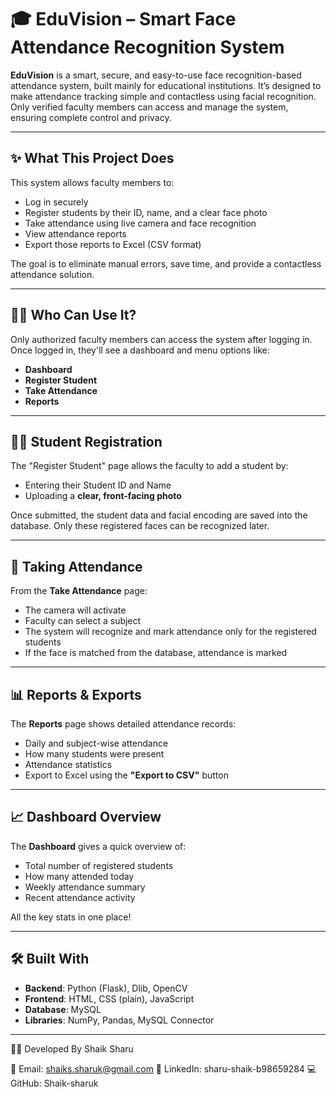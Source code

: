 # 🎓 EduVision – Smart Face Attendance Recognition System

**EduVision** is a smart, secure, and easy-to-use face recognition-based attendance system, built mainly for educational institutions. It’s designed to make attendance tracking simple and contactless using facial recognition. Only verified faculty members can access and manage the system, ensuring complete control and privacy.

---

## ✨ What This Project Does

This system allows faculty members to:
- Log in securely
- Register students by their ID, name, and a clear face photo
- Take attendance using live camera and face recognition
- View attendance reports
- Export those reports to Excel (CSV format)

The goal is to eliminate manual errors, save time, and provide a contactless attendance solution.

---

## 👨‍🏫 Who Can Use It?

Only authorized faculty members can access the system after logging in. Once logged in, they'll see a dashboard and menu options like:

- **Dashboard**
- **Register Student**
- **Take Attendance**
- **Reports**

---

## 🧑‍🎓 Student Registration

The "Register Student" page allows the faculty to add a student by:
- Entering their Student ID and Name
- Uploading a **clear, front-facing photo**

Once submitted, the student data and facial encoding are saved into the database. Only these registered faces can be recognized later.

---

## 📸 Taking Attendance

From the **Take Attendance** page:
- The camera will activate
- Faculty can select a subject
- The system will recognize and mark attendance only for the registered students
- If the face is matched from the database, attendance is marked

---

## 📊 Reports & Exports

The **Reports** page shows detailed attendance records:
- Daily and subject-wise attendance
- How many students were present
- Attendance statistics
- Export to Excel using the **"Export to CSV"** button

---

## 📈 Dashboard Overview

The **Dashboard** gives a quick overview of:
- Total number of registered students
- How many attended today
- Weekly attendance summary
- Recent attendance activity

All the key stats in one place!

---

## 🛠 Built With

- **Backend**: Python (Flask), Dlib, OpenCV
- **Frontend**: HTML, CSS (plain), JavaScript
- **Database**: MySQL
- **Libraries**: NumPy, Pandas, MySQL Connector

---


👨‍💻 Developed By
Shaik Sharu

📧 Email: shaiks.sharuk@gmail.com
🔗 LinkedIn: sharu-shaik-b98659284
💻 GitHub: Shaik-sharuk

